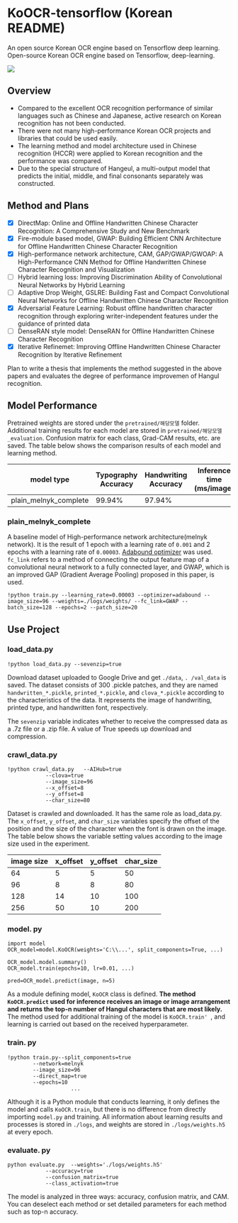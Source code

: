 
# KoOCR-tensorflow (Korean README)

An open source Korean OCR engine based on Tensorflow deep learning.
Open-source Korean OCR engine based on Tensorflow, deep-learning.

![](files/hangeul_image.png)

## Overview
- Compared to the excellent OCR recognition performance of similar languages ​​such as Chinese and Japanese, active research on Korean recognition has not been conducted.
- There were not many high-performance Korean OCR projects and libraries that could be used easily. 
- The learning method and model architecture used in Chinese recognition (HCCR) were applied to Korean recognition and the performance was compared.
- Due to the special structure of Hangeul, a multi-output model that predicts the initial, middle, and final consonants separately was constructed. 


##  Method and Plans


- [x]  DirectMap: Online and Offline Handwritten Chinese Character Recognition: A Comprehensive Study and New Benchmark
- [x]  Fire-module based model, GWAP: Building Efficient CNN Architecture for Offline Handwritten Chinese Character Recognition
- [x] High-performance network architecture, CAM, GAP/GWAP/GWOAP: A High-Performance CNN Method for Offline Handwritten Chinese Character Recognition and Visualization
- [ ] Hybrid learning loss: Improving Discrimination Ability of Convolutional Neural Networks by Hybrid Learning
- [ ] Adaptive Drop Weight, GSLRE: Building Fast and Compact Convolutional Neural Networks for Offline Handwritten Chinese Character Recognition
- [x] Adversarial Feature Learning: Robust offline handwritten character recognition through exploring writer-independent features under the guidance of printed data
- [ ] DenseRAN style model: DenseRAN for Offline Handwritten Chinese Character Recognition
- [x] Iterative Refinemet: Improving Offline Handwritten Chinese Character Recognition by Iterative Refinement

Plan to write a thesis that implements the method suggested in the above papers and evaluates the degree of performance improvemen of Hangul recognition.

## Model Performance

Pretrained weights are stored under the `pretrained/해당모델` folder. Additional training results for each model are stored in `pretrained/해당모델_evaluation`. Confusion matrix for each class, Grad-CAM results, etc. are saved. The table below shows the comparison results of each model and learning method. 

model type              | Typography Accuracy| Handwriting Accuracy | Inference time (ms/image) | Model size (mb)
----------------------- | ------------------ | -------------------- | ------------------------- | --------------
plain_melnyk_complete   |99.94%              |97.94%                |                           |57.1

### plain_melnyk_complete
A baseline model of High-performance network architecture(melnyk network). It is the result of 1 epoch with a learning rate of `0.001` and 2 epochs with a learning rate of `0.00003`. [Adabound optimizer](https://arxiv.org/abs/1902.09843) was used. `fc_link` refers to a method of connecting the output feature map of a convolutional neural network to a fully connected layer, and GWAP, which is an improved GAP (Gradient Average Pooling) proposed in this paper, is used.
```
!python train.py --learning_rate=0.00003 --optimizer=adabound --image_size=96 --weights=./logs/weights/ --fc_link=GWAP --batch_size=128 --epochs=2 --patch_size=20 
```


## Use Project

### load_data.py
```
!python load_data.py --sevenzip=true
```
Download dataset uploaded to Google Drive and get `./data`, `. /val_data` is saved. The dataset consists of 300 .pickle patches, and they are named `handwritten_*.pickle`, `printed_*.pickle`, and `clova_*.pickle` according to the characteristics of the data. It represents the image of handwriting, printed type, and handwritten font, respectively.

The `sevenzip` variable indicates whether to receive the compressed data as a .7z file or a .zip file. A value of True speeds up download and compression. 

### crawl_data.py

```
!python crawl_data.py   --AIHub=true 
			--clova=true
			--image_size=96
			--x_offset=8
			--y_offset=8
			--char_size=80   
```
Dataset is crawled and downloaded. It has the same role as load_data.py. The `x_offset`, `y_offset`, and `char_size` variables specify the offset of the position and the size of the character when the font is drawn on the image. The table below shows the variable setting values according to the image size used in the experiment. 

 
image size | x_offset | y_offset | char_size
---------- | -------- | -------- | ---------
64         |         5|         5|50
96         |8         |8         |80
128        |14        |10        |100
256        |50        |10        |200


### model. py
```
import model
OCR_model=model.KoOCR(weights='C:\\...', split_components=True, ...)

OCR_model.model.summary()
OCR_model.train(epochs=10, lr=0.01, ...)

pred=OCR_model.predict(image, n=5)
```
As a module defining model, `KoOCR` class is defined. **The method `KoOCR.predict` used for inference receives an image or image arrangement and returns the top-n number of Hangul characters that are most likely.** The method used for additional training of the model is `KoOCR.train' `, and learning is carried out based on the received hyperparameter.


### train. py
```
!python train.py--split_components=true 
		--network=melnyk
		--image_size=96
		--direct_map=true
		--epochs=10
					...
```
Although it is a Python module that conducts learning, it only defines the model and calls `KoOCR.train`, but there is no difference from directly importing `model.py` and training. All information about learning results and processes is stored in `./logs`, and weights are stored in `./logs/weights.h5` at every epoch. 

 
### evaluate. py
```
python evaluate.py	--weights='./logs/weights.h5'
			--accuracy=true
			--confusion_matrix=true
			--class_activation=true
```
The model is analyzed in three ways: accuracy, confusion matrix, and CAM. You can deselect each method or set detailed parameters for each method such as top-n accuracy.  

